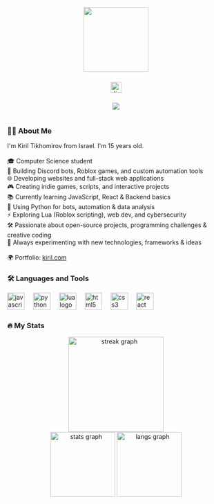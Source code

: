 <div align="center">
  <img height="150" src="https://cdn.discordapp.com/attachments/1218489615552479263/1420798072627265607/140178026.png?ex=68d6b4d1&is=68d56351&hm=7413bda919027acfcd22bdb78910e26793343c6b01c9de7ea2b6eed871f2fcdf&"  />
</div>

###

<div align="center">
  <a href="https://discord.com/users/1121696422526464073" target="_blank">
    <img src="https://img.shields.io/static/v1?message=Discord&logo=discord&label=&color=7289DA&logoColor=white&labelColor=&style=for-the-badge" height="25" alt="discord logo" />
  </a>
 
</div>

###

<div align="center">
  <img src="https://visitor-badge.laobi.icu/badge?page_id=kirilt2.kirilt2&" />
</div>

###

<h1 align="center"Yoo</h1>

###
<h3 align="left">👨‍💻 About Me</h3>
<p align="left">
I'm Kiril Tikhomirov from Israel. I'm 15 years old.<br><br>
🎓 Computer Science student<br>
🔭 Building Discord bots, Roblox games, and custom automation tools<br>
🌐 Developing websites and full-stack web applications<br>
🎮 Creating indie games, scripts, and interactive projects<br>
📚 Currently learning JavaScript, React & Backend basics<br>
🐍 Using Python for bots, automation & data analysis<br>
⚡ Exploring Lua (Roblox scripting), web dev, and cybersecurity<br>
🛠️ Passionate about open-source projects, programming challenges & creative coding<br>
🚀 Always experimenting with new technologies, frameworks & ideas<br><br>
🌍 Portfolio: <a href="https://portfolio-websitev2.onrender.com/" target="_blank">kiril.com</a>
</p>

<h3 align="left">🛠 Languages and Tools</h3>

<div align="left">
  <img src="https://cdn.jsdelivr.net/gh/devicons/devicon/icons/javascript/javascript-original.svg" height="40" alt="javascript logo" />
  <img width="12" />
  <img src="https://cdn.jsdelivr.net/gh/devicons/devicon/icons/python/python-original.svg" height="40" alt="python logo" />
  <img width="12" />
  <img src="https://cdn.jsdelivr.net/gh/devicons/devicon/icons/lua/lua-original.svg" height="40" alt="lua logo" />
  <img width="12" />
  <img src="https://cdn.jsdelivr.net/gh/devicons/devicon/icons/html5/html5-original.svg" height="40" alt="html5 logo" />
  <img width="12" />
  <img src="https://cdn.jsdelivr.net/gh/devicons/devicon/icons/css3/css3-original.svg" height="40" alt="css3 logo" />
  <img width="12" />
  <img src="https://cdn.jsdelivr.net/gh/devicons/devicon/icons/react/react-original.svg" height="40" alt="react logo" />
</div>

###

<h3 align="left">🔥 My Stats</h3>

<div align="center">
  <img src="https://streak-stats.demolab.com?user=kirilt2&locale=en&mode=daily&theme=dark&hide_border=false&border_radius=5" height="220" alt="streak graph" />
  <br>
  <img src="https://github-readme-stats.vercel.app/api?username=kirilt2&show_icons=true&theme=dracula" height="150" alt="stats graph" />
  <img src="https://github-readme-stats.vercel.app/api/top-langs?username=kirilt2&layout=compact&theme=dracula" height="150" alt="langs graph" />
</div>
